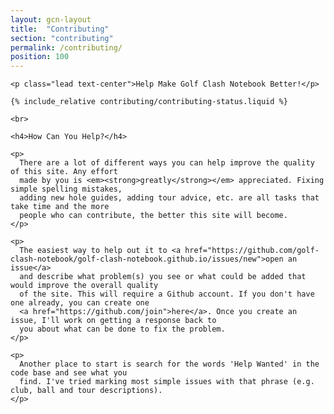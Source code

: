 ```yaml
---
layout: gcn-layout
title:  "Contributing"
section: "contributing"
permalink: /contributing/
position: 100
---
```


<div class="row">

  <div class="col-lg-8 col-lg-offset-2 col-md-10 col-md-offset-1 col-sm-12">

    <p class="lead text-center">Help Make Golf Clash Notebook Better!</p>

    {% include_relative contributing/contributing-status.liquid %}

    <br>

    <h4>How Can You Help?</h4>

    <p>
      There are a lot of different ways you can help improve the quality of this site. Any effort
      made by you is <em><strong>greatly</strong></em> appreciated. Fixing simple spelling mistakes,
      adding new hole guides, adding tour advice, etc. are all tasks that take time and the more
      people who can contribute, the better this site will become.
    </p>

    <p>
      The easiest way to help out it to <a href="https://github.com/golf-clash-notebook/golf-clash-notebook.github.io/issues/new">open an issue</a>
      and describe what problem(s) you see or what could be added that would improve the overall quality
      of the site. This will require a Github account. If you don't have one already, you can create one
      <a href="https://github.com/join">here</a>. Once you create an issue, I'll work on getting a response back to
      you about what can be done to fix the problem.
    </p>

    <p>
      Another place to start is search for the words 'Help Wanted' in the code base and see what you
      find. I've tried marking most simple issues with that phrase (e.g. club, ball and tour descriptions).
    </p>

  </div>

</div>

